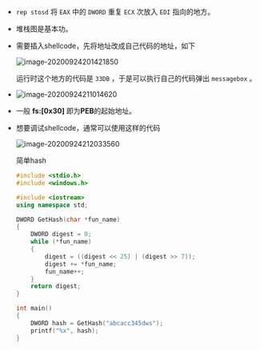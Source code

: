 + `rep stosd` 将 `EAX` 中的 `DWORD` 重复 `ECX` 次放入 `EDI` 指向的地方。

+ 堆栈图是基本功。

+ 需要插入shellcode，先将地址改成自己代码的地址，如下

  ![image-20200924201421850](https://cdn.jsdelivr.net/gh/smallzhong/picgo-pic-bed@master/image-20200924201421850.png)

  运行时这个地方的代码是 `33DB` ，于是可以执行自己的代码弹出 `messagebox` 。

+ ![image-20200924211014620](https://cdn.jsdelivr.net/gh/smallzhong/picgo-pic-bed@master/image-20200924211014620.png)

+ 一般 **fs:[0x30]** 即为**PEB**的起始地址。

+ 想要调试shellcode，通常可以使用这样的代码

  ![image-20200924212033560](https://cdn.jsdelivr.net/gh/smallzhong/picgo-pic-bed@master/image-20200924212033560.png)

  简单hash

  ```cpp
  #include <stdio.h>
  #include <windows.h>
  
  #include <iostream>
  using namespace std;
  
  DWORD GetHash(char *fun_name)
  {
      DWORD digest = 0;
      while (*fun_name)
      {
          digest = ((digest << 25) | (digest >> 7));
          digest += *fun_name;
          fun_name++;
      }
      return digest;
  }
  
  int main()
  {
      DWORD hash = GetHash("abcacc345dws");
      printf("%x", hash);
  }
  ```

  